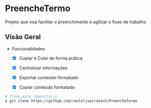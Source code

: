 # PreencheTermo
Projeto que visa facilitar o preenchimento e agilizar o fluxo de trabalho

## Visão Geral

- Funcionalidades
    - [x] Copiar e Colar de forma prática
    - [x] Centralizar informações
    - [x] Exportar conteúdo formatado
    - [x] Copiar conteúdo formatado


```bash
# Clone este repositório
$ git clone https://github.com/rauloliveiratech/PreencheTermo
```
